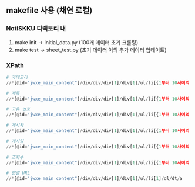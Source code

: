 ## makefile 사용 (채연 로컬)
### NotiSKKU 디렉토리 내 
1. make init -> initial_data.py (100개 데이터 초기 크롤링)
2. make test -> sheet_test.py (초기 데이터 이외 추가 데이터 업데이트)





### XPath

``` python
# 카테고리
//*[@id="jwxe_main_content"]/div/div/div[1]/div[1]/ul/li[{1부터 10사이의 숫자}]/dl/dt/span[1]

# 제목
//*[@id="jwxe_main_content"]/div/div/div[1]/div[1]/ul/li[{1부터 10사이의 숫자}]/dl/dt/a/text()

# 고유 번호
//*[@id="jwxe_main_content"]/div/div/div[1]/div[1]/ul/li[{1부터 10사이의 숫자}]/dl/dd/ul/li[1]/text()

# 게시자
//*[@id="jwxe_main_content"]/div/div/div[1]/div[1]/ul/li[{1부터 10사이의 숫자}]/dl/dd/ul/li[2]/text()

# 게시일
//*[@id="jwxe_main_content"]/div/div/div[1]/div[1]/ul/li[{1부터 10사이의 숫자}]/dl/dd/ul/li[3]/text()

# 조회수
//*[@id="jwxe_main_content"]/div/div/div[1]/div[1]/ul/li[{1부터 10사이의 숫자}]/dl/dd/ul/li[4]/span

# 연결 URL
//*[@id="jwxe_main_content"]/div/div/div[1]/div[1]/ul/li[1]/dl/dt/a
```
